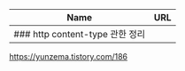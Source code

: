 | Name | URL |
| ---- | --- |
| ### http content-type 관한 정리     |     |
https://yunzema.tistory.com/186